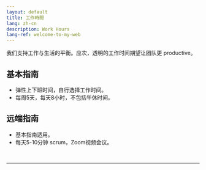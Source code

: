 ```yaml
---
layout: default
title: 工作時間
lang: zh-cn
description: Work Hours
lang-ref: welcome-to-my-web
---
```




我们支持工作与生活的平衡。应次，透明的工作时间期望让团队更 productive。

## 基本指南
* 弹性上下班时间，自行选择工作时间。
* 每周5天，每天8小时，不包括午休时间。

## 远端指南
* 基本指南适用。
* 每天5-10分钟 scrum，Zoom视频会议。

<br>

---

<br>

